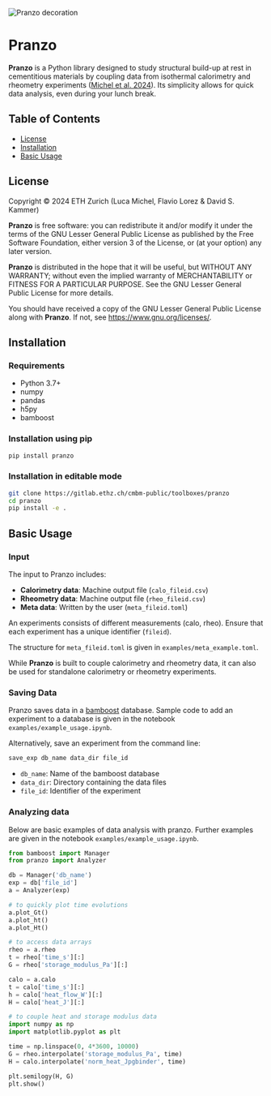 ![Pranzo decoration](doc/logo/decoration.png)

# Pranzo

**Pranzo** is a Python library designed to study structural build-up at rest in cementitious materials by coupling data from isothermal calorimetry and rheometry experiments ([Michel et al. 2024](https://arxiv.org/html/2404.02850v1)). Its simplicity allows for quick data analysis, even during your lunch break.

## Table of Contents
- [License](#license)
- [Installation](#installation)
- [Basic Usage](#basic-usage)


## License

Copyright &copy; 2024 ETH Zurich (Luca Michel, Flavio Lorez \& David S. Kammer)

**Pranzo** is free software: you can redistribute it and/or modify it under the terms of the GNU Lesser General Public License as published by the Free Software Foundation, either version 3 of the License, or (at your option) any later version.

**Pranzo** is distributed in the hope that it will be useful, but WITHOUT ANY WARRANTY; without even the implied warranty of MERCHANTABILITY or FITNESS FOR A PARTICULAR PURPOSE.  See the GNU Lesser General Public License for more details.

You should have received a copy of the GNU Lesser General Public License along with **Pranzo**.  If not, see <https://www.gnu.org/licenses/>.


## Installation

### Requirements
- Python 3.7+
- numpy
- pandas
- h5py
- bamboost


### Installation using pip
```bash
pip install pranzo
```

### Installation in editable mode
```bash
git clone https://gitlab.ethz.ch/cmbm-public/toolboxes/pranzo
cd pranzo
pip install -e .
```

## Basic Usage

### Input

The input to Pranzo includes:
- **Calorimetry data**: Machine output file (`calo_fileid.csv`)
- **Rheometry data**: Machine output file (`rheo_fileid.csv`)
- **Meta data**: Written by the user (`meta_fileid.toml`)

An experiments consists of different measurements (calo, rheo). Ensure that each experiment has a unique identifier (`fileid`). 

The structure for `meta_fileid.toml` is given in `examples/meta_example.toml`.

While **Pranzo** is built to couple calorimetry and rheometry data, it can also be used for standalone calorimetry or rheometry experiments.


### Saving Data

Pranzo saves data in a [bamboost](https://www.bamboost.ch) database. Sample code to add an experiment to a database is given in the notebook `examples/example_usage.ipynb`.

Alternatively, save an experiment from the command line:
```bash
save_exp db_name data_dir file_id
```
- `db_name`: Name of the bamboost database
- `data_dir`: Directory containing the data files
- `file_id`: Identifier of the experiment

### Analyzing data

Below are basic examples of data analysis with pranzo. Further examples are given in the notebook `examples/example_usage.ipynb`.
```python
from bamboost import Manager
from pranzo import Analyzer

db = Manager('db_name')
exp = db['file_id']
a = Analyzer(exp)

# to quickly plot time evolutions
a.plot_Gt()
a.plot_ht()
a.plot_Ht()

# to access data arrays
rheo = a.rheo
t = rheo['time_s'][:]
G = rheo['storage_modulus_Pa'][:]

calo = a.calo
t = calo['time_s'][:]
h = calo['heat_flow_W'][:]
H = calo['heat_J'][:]

# to couple heat and storage modulus data
import numpy as np
import matplotlib.pyplot as plt

time = np.linspace(0, 4*3600, 10000)
G = rheo.interpolate('storage_modulus_Pa', time)
H = calo.interpolate('norm_heat_Jpgbinder', time)

plt.semilogy(H, G)
plt.show()
```
